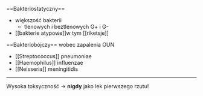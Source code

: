 ==Bakteriostatyczny==
- większość bakterii
	- tlenowych i beztlenowych G+ i G-
- [[bakterie atypowe]]w tym [[riketsje]]

==Bakteriobójczy== wobec zapalenia OUN
- [[Streptococcus]] pneumoniae
- [[Haemophilus]] influenzae
- [[Neisseria]] meningitidis

---

Wysoka toksyczność $\rightarrow$ **nigdy** jako lek pierwszego rzutu!